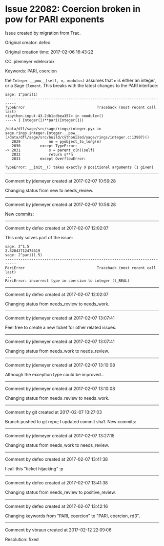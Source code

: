 # Issue 22082: Coercion broken in pow for PARI exponents

Issue created by migration from Trac.

Original creator: defeo

Original creation time: 2017-02-06 16:43:22

CC:  jdemeyer vdelecroix

Keywords: PARI, coercion

the `Integer.__pow__(self, n, modulus)` assumes that `n` is either an integer, or a Sage `Element`. This breaks with the latest changes to the PARI interface:


```
sage: 1^pari(1)
---------------------------------------------------------------------------
TypeError                                 Traceback (most recent call last)
<ipython-input-43-2db1cdbea357> in <module>()
----> 1 Integer(1)**pari(Integer(1))

/data/dfl/sage/src/sage/rings/integer.pyx in sage.rings.integer.Integer.__pow__ (/data/dfl/sage/src/build/cythonized/sage/rings/integer.c:13907)()
   2029             nn = pyobject_to_long(n)
   2030         except TypeError:
-> 2031             s = parent_c(n)(self)
   2032             return s**n
   2033         except OverflowError:

TypeError: __init__() takes exactly 0 positional arguments (1 given)
```



---

Comment by jdemeyer created at 2017-02-07 10:56:28

Changing status from new to needs_review.


---

Comment by jdemeyer created at 2017-02-07 10:56:28

New commits:


---

Comment by defeo created at 2017-02-07 12:02:07

This only solves part of the issue:


```
sage: 2^1.5
2.82842712474619
sage: 2^pari(1.5)
---------------------------------------------------------------------------
PariError                                 Traceback (most recent call last)
...
PariError: incorrect type in coercion to integer (t_REAL)
```



---

Comment by defeo created at 2017-02-07 12:02:07

Changing status from needs_review to needs_work.


---

Comment by jdemeyer created at 2017-02-07 13:07:41

Feel free to create a new ticket for other related issues.


---

Comment by jdemeyer created at 2017-02-07 13:07:41

Changing status from needs_work to needs_review.


---

Comment by jdemeyer created at 2017-02-07 13:10:08

Although the exception type could be improved...


---

Comment by jdemeyer created at 2017-02-07 13:10:08

Changing status from needs_review to needs_work.


---

Comment by git created at 2017-02-07 13:27:03

Branch pushed to git repo; I updated commit sha1. New commits:


---

Comment by jdemeyer created at 2017-02-07 13:27:15

Changing status from needs_work to needs_review.


---

Comment by defeo created at 2017-02-07 13:41:38

I call this "ticket hijacking" :p


---

Comment by defeo created at 2017-02-07 13:41:38

Changing status from needs_review to positive_review.


---

Comment by defeo created at 2017-02-07 13:42:16

Changing keywords from "PARI, coercion" to "PARI, coercion, rd3".


---

Comment by vbraun created at 2017-02-12 22:09:06

Resolution: fixed
